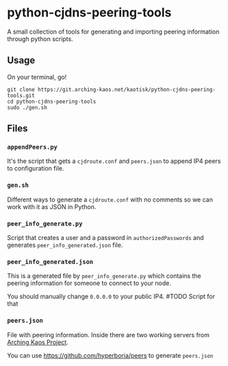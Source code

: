 # python-cjdns-peering-tools

A small collection of tools for generating and importing peering information through python scripts.

## Usage
On your terminal, go!

```
git clone https://git.arching-kaos.net/kaotisk/python-cjdns-peering-tools.git
cd python-cjdns-peering-tools
sudo ./gen.sh
```
## Files

### `appendPeers.py`
It's the script that gets a `cjdroute.conf` and `peers.json` to append IP4 peers to configuration file.

### `gen.sh`
Different ways to generate a `cjdroute.conf` with no comments so we can work with it as JSON in Python.

### `peer_info_generate.py`
Script that creates a user and a password in `authorizedPasswords` and generates `peer_info_generated.json` file.

### `peer_info_generated.json`
This is a generated file by `peer_info_generate.py` which contains the peering information for someone to connect to your node.

You should manually change `0.0.0.0` to your public IP4. #TODO Script for that

### `peers.json`
File with peering information. Inside there are two working servers from [Arching Kaos Project](https://arching-kaos.net).

You can use https://github.com/hyperboria/peers to generate `peers.json`
